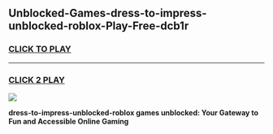 
## Unblocked-Games-dress-to-impress-unblocked-roblox-Play-Free-dcb1r
<h3>
<a href="https://premium76.site?title=dress-to-impress-unblocked-roblox&ref=23A">CLICK TO PLAY</a></h3>
<hr>

<h3>
<a href="https://premium76.site?title=dress-to-impress-unblocked-roblox&ref=23A">CLICK 2 PLAY</a>
  
</h3>

<a href="https://premium76.site?title=dress-to-impress-unblocked-roblox&ref=23A"><img src="https://clearcache.store/games.png"></a>


**dress-to-impress-unblocked-roblox games unblocked: Your Gateway to Fun and Accessible Online Gaming**
